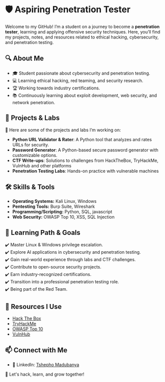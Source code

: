 
# 🛡️ Aspiring Penetration Tester


Welcome to my GitHub! I’m a student on a journey to become a **penetration tester**, learning and applying offensive security techniques. Here, you’ll find my projects, notes, and resources related to ethical hacking, cybersecurity, and penetration testing.

## 🔍 About Me
- 🎓 Student passionate about cybersecurity and penetration testing.
- 💻 Learning ethical hacking, red teaming, and security research.
- 🏆 Working towards industry certifications.
- 📚 Continuously learning about exploit development, web security, and network penetration.

## 📂 Projects & Labs
🚀 Here are some of the projects and labs I’m working on:
- **Python URL Validator & Rater**: A Python tool that analyzes and rates URLs for security.
- **Password Generator**: A Python-based secure password generator with customizable options.
- **CTF Write-ups**: Solutions to challenges from HackTheBox, TryHackMe, VulnHub and other platforms
- **Penetration Testing Labs**: Hands-on practice with vulnerable machines
<!-- - **Custom Exploits & Scripts**: Writing and testing custom attack scripts
- **Bug Bounty Research**: Documenting vulnerabilities and responsible disclosure reports -->

## 🛠️ Skills & Tools
- **Operating Systems:** Kali Linux, Windows
- **Pentesting Tools:** Burp Suite, Wireshark
- **Programming/Scripting:** Python, SQL, javascript
- **Web Security:** OWASP Top 10, XSS, SQL Injection
<!-- - **Exploitation & Reverse Engineering:** Buffer Overflow, Privilege Escalation, Malware Analysis -->


## 🎯 Learning Path & Goals
✔️ Master Linux & Windows privilege escalation.  
✔️ Explore AI applications in cybersecurity and penetration testing.  
✔️ Gain real-world experience through labs and CTF challenges.  
✔️ Contribute to open-source security projects.  
✔️ Earn industry-recognized certifications.  
✔️ Transition into a professional penetration testing role.  
✔️ Being part of the Red Team. 

## 📖 Resources I Use
- [Hack The Box](https://www.hackthebox.com/)
- [TryHackMe](https://tryhackme.com/)
- [OWASP Top 10](https://owasp.org/www-project-top-ten/)
- [VulnHub](https://vulnhub.com/)
<!-- - [PentesterLab](https://pentesterlab.com/) -->
<!-- - [CyberSec Discord & Forums](#) -->

## 📫 Connect with Me
- 🔗 LinkedIn: [Tshepho Madubanya](https://www.linkedin.com/in/tshepho-madubanya-188aa3251)
<!-- - 🌐 Personal Blog: [YourWebsite.com](#)
- 💬 Twitter: [@YourHandle](#) -->

🚀 Let's hack, learn, and grow together!
